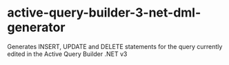# active-query-builder-3-net-dml-generator
Generates INSERT, UPDATE and DELETE statements for the query currently edited in the Active Query Builder .NET v3
